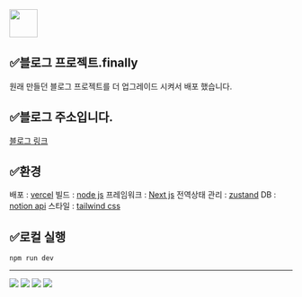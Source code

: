 <img src="/my-notion-face-portrait.png" width="50px" height="50px" />
  
## ✅블로그 프로젝트.finally
원래 만들던 블로그 프로젝트를 더 업그레이드 시켜서 배포 했습니다.
  
## ✅블로그 주소입니다.
[블로그 링크](https://finally-blog-n8jcmx0yu-paskals-projects-1991f502.vercel.app/)
  
## ✅환경
배포 : [vercel](https://vercel.com/)
빌드 : [node js](https://nodejs.org/ko/about)
프레임워크 : [Next js](https://vercel.com/frameworks/nextjs?utm_source=next_site&utm_medium=showcase_redesign&utm_campaign=hero_cta)
전역상태 관리 : [zustand](https://zustand.docs.pmnd.rs/getting-started/introduction)
DB : [notion api](https://developers.notion.com/)
스타일 : [tailwind css](https://tailwindcss.com/docs/installation/using-vite)
  
## ✅로컬 실행
```npm run dev```

    
***
<img src="https://img.shields.io/badge/-Next-transparent?logo=next.js&logoColor=white" />
<img src="https://img.shields.io/badge/-Node-transparent?logo=node.js&logoColor=white" />
<img src="https://img.shields.io/badge/-vercel-transparent?logo=vercel&logoColor=white" />
<img src="https://img.shields.io/badge/-notion-transparent?logo=notion&logoColor=white" />
